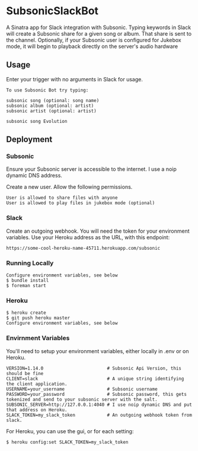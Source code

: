 # SubsonicSlackBot

A Sinatra app for Slack integration with Subsonic.  Typing keywords in Slack will create a Subsonic share for a given song or album.  That share is sent to the channel.  Optionally, if your Subsonic user is configured for Jukebox mode, it will begin to playback directly on the server's audio hardware

## Usage
Enter your trigger with no arguments in Slack for usage.

```
To use Subsonic Bot try typing:

subsonic song (optional: song name)
subsonic album (optional: artist)
subsonic artist (optional: artist)

subsonic song Evolution

```

## Deployment

### Subsonic

Ensure your Subsonic server is accessible to the internet.  I use a noip dynamic DNS address.

Create a new user. Allow the following permissions.

```
User is allowed to share files with anyone
User is allowed to play files in jukebox mode (optional)
```

### Slack

Create an outgoing webhook.  You will need the token for your environment variables.  Use your Heroku address as the URL, with this endpoint:

```
https://some-cool-heroku-name-45711.herokuapp.com/subsonic
```

### Running Locally

```
Configure environment variables, see below
$ bundle install
$ foreman start
```

### Heroku

```
$ heroku create
$ git push heroku master
Configure environment variables, see below
```

### Envirnment Variables

You'll need to setup your environment variables, either locally in .env or on Heroku.

```
VERSION=1.14.0                        # Subsonic Api Version, this should be fine
CLIENT=slack                          # A unique string identifying the client application.
USERNAME=your_username                # Subsonic username
PASSWORD=your_password                # Subsonic password, this gets tokenized and send to your subsonic server with the salt.
SUBSONIC_SERVER=http://127.0.0.1:4040 # I use noip dynamic DNS and put that address on Heroku.
SLACK_TOKEN=my_slack_token            # An outgoing webhook token from slack.
```

For Heroku, you can use the gui, or for each setting:

```
$ heroku config:set SLACK_TOKEN=my_slack_token
```

